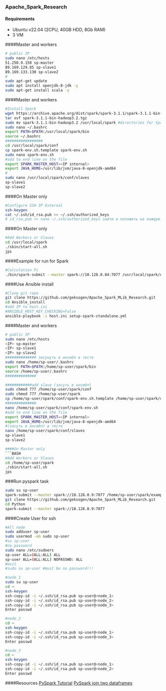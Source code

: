 ### Apache_Spark_Research

#### Requirements
* Ubuntu v22.04 (2CPU, 40GB HDD, 8Gb RAM)
* 3 VM

####Master and workers
```BASH
# public IP
sudo nano /etc/hosts
51.250.9.158 sp-master
89.169.129.85 sp-slave1
89.169.133.130 sp-slave2
#
sudo apt-get update
sudo apt install openjdk-8-jdk -y
sudo apt-get install scala -y
```
####Master and workers
```BASH
#Install Spark
wget https://archive.apache.org/dist/spark/spark-3.1.1/spark-3.1.1-bin-hadoop3.2.tgz
tar xvf spark-3.1.1-bin-hadoop3.2.tgz
sudo mv spark-3.1.1-bin-hadoop3.2 /usr/local/spark #directories for Spark
sudo nano ~/.bashrc
export PATH=$PATH:/usr/local/spark/bin
source ~/.bashrc
#################
cd /usr/local/spark/conf
cp spark-env.sh.template spark-env.sh
sudo nano spark-env.sh
#add to end line on the file
export SPARK_MASTER_HOST=<IP internal>
export JAVA_HOME=/usr/lib/jvm/java-8-openjdk-amd64
#
sudo nano /usr/local/spark/conf/slaves
sp-slave1
sp-slave2
```
####On Master only
```BASH
#Configure SSH IP External
ssh-keygen
cat ~/.ssh/id_rsa.pub >> ~/.ssh/authorized_keys
# id_rsa.pub >> nano ~/.ssh/authorized_keys зайти и положить на каждую ноду ключик который сгенерировался на мастер ноде
```

####On Master only
```BASH
#Add Workers or Slaves
cd /usr/local/spark
./sbin/start-all.sh
jps
```
####Example for run for Spark
```BASH
#Calculation Pi
./bin/spark-submit --master spark://10.128.0.84:7077 /usr/local/spark/examples/src/main/python/pi.py 10000
```

####Use Ansible install
```BASH
#Clone git repo
git clone https://github.com/geksogen/Apache_Spark_MLib_Research.git
cd Ansible_install
#add IP to host.ini
#ANSIBLE_HOST_KEY_CHECKING=False
ansible-playbook -i host.ini setup-spark-standalone.yml
```
####Master and workers
```BASH
# public IP
sudo nano /etc/hosts
<IP> sp-master
<IP> sp-slave1
<IP> sp-slave2
############## засунуть в ансибл в тесте
sudo nano /home/sp-user/.bashrc
export PATH=$PATH:/home/sp-user/spark/bin
source /home/sp-user/.bashrc
##############

############add slave (засуть в ансибл)
sudo chmod 777 /home/sp-user/spark/conf
sudo chmod 777 /home/sp-user/spark
cp /home/sp-user/spark/conf/spark-env.sh.template /home/sp-user/spark/conf/spark-env.sh # add to ansible
##############
nano /home/sp-user/spark/conf/spark-env.sh
#add to end line on the file
export SPARK_MASTER_HOST=<IP internal>
export JAVA_HOME=/usr/lib/jvm/java-8-openjdk-amd64
#(засуть в ансибл) в тесте
nano /home/sp-user/spark/conf/slaves
sp-slave1
sp-slave2

####On Master only
```BASH
#Add Workers or Slaves
cd /home/sp-user/spark
./sbin/start-all.sh
jps
```

###Run pyspark task
```BASH
sudo su sp-user
spark-submit --master spark://10.128.0.9:7077 /home/sp-user/spark/examples/src/main/python/pi.py 1000
git clone https://github.com/geksogen/Apache_Spark_MLib_Research.git
cd Python
spark-submit --master spark://10.128.0.9:7077 
```


####Create User for ssh
```BASH
#All node
sudo adduser sp-user
sudo usermod -aG sudo sp-user
#su sp-user 
#no password
sudo nano /etc/sudoers
sp-user ALL=(ALL:ALL) ALL
sp-user ALL=(ALL:ALL) NOPASSWD: ALL
#exit
#sudo su sp-user #must be no password!!!  

#node_1
sudo su sp-user
cd ~
ssh-keygen
ssh-copy-id -i ~/.ssh/id_rsa.pub sp-user@<node_1>
ssh-copy-id -i ~/.ssh/id_rsa.pub sp-user@<node_2>
ssh-copy-id -i ~/.ssh/id_rsa.pub sp-user@<node_3>
Enter passwd

#node_2
cd ~
ssh-keygen
ssh-copy-id -i ~/.ssh/id_rsa.pub sp-user@<node_1>
ssh-copy-id -i ~/.ssh/id_rsa.pub sp-user@<node_3>
Enter passwd

#node_3
cd ~
ssh-keygen
ssh-copy-id -i ~/.ssh/id_rsa.pub sp-user@<node_1>
ssh-copy-id -i ~/.ssh/id_rsa.pub sp-user@<node_2>
Enter passwd
```

####Resources
[PySpark Tutorial](https://sparkbyexamples.com/pyspark-tutorial/)
[PySpark join two dataframes](https://www.geeksforgeeks.org/pyspark-join-types-join-two-dataframes/)


